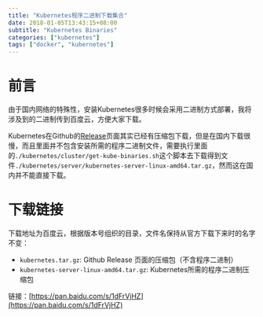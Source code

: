 ```yaml
---
title: "Kubernetes程序二进制下载集合"
date: 2018-01-05T13:43:15+08:00
subtitle: "Kubernetes Binaries"
categories: ["kubernetes"]
tags: ["docker", "kubernetes"]
---
```


# 前言
由于国内网络的特殊性，安装Kubernetes很多时候会采用二进制方式部署，我将涉及到的二进制传到百度云，方便大家下载。  
  
Kubernetes在Github的[Release](https://github.com/kubernetes/kubernetes/releases)页面其实已经有压缩包下载，但是在国内下载很慢，而且里面并不包含安装所需的程序二进制文件，需要执行里面的`./kubernetes/cluster/get-kube-binaries.sh`这个脚本去下载得到文件`./kubernetes/server/kubernetes-server-linux-amd64.tar.gz`，然而这在国内并不能直接下载。

# 下载链接
下载地址为百度云，根据版本号组织的目录，文件名保持从官方下载下来时的名字不变：

- `kubernetes.tar.gz`: Github Release 页面的压缩包（不含程序二进制）  
- `kubernetes-server-linux-amd64.tar.gz`: Kubernetes所需的程序二进制压缩包   

链接：[https://pan.baidu.com/s/1dFrVjHZ](https://pan.baidu.com/s/1dFrVjHZ)
